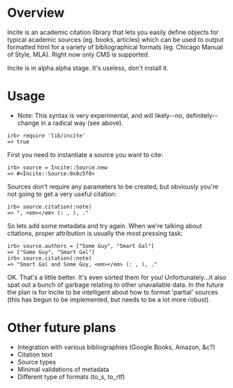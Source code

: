 # Overview

Incite is an academic citation library that lets you easily define objects for typical academic sources (eg. books, articles) which can be used to output formatted html for a variety of bibliographical formats (eg. Chicago Manual of Style, MLA).  Right now only CMS is supported.

Incite is in alpha alpha stage.  It's useless, don't install it.

# Usage

* Note: This syntax is very experimental, and will likely--no, definitely--change in a radical way (see above).

```
irb> require 'lib/incite'
=> true
```

First you need to instantiate a source you want to cite:

```
irb> source = Incite::Source.new
=> #<Incite::Source:0x8c5f0>
```

Sources don't require any parameters to be created, but obviously you're not going to get a very useful citation:

```
irb> source.citation(:note)
=> ", <em></em> (: , ), ."
```

So lets add some metadata and try again. When we're talking about citations, proper attribution is usually the most pressing task:

```
irb> source.authors = ["Some Guy", "Smart Gal"]
=> ["Some Guy", "Smart Gal"]
irb> source.citation(:note)
=> "Smart Gal and Some Guy, <em></em> (: , ), ."
```

OK.  That's a little better.  It's even sorted them for you!  Unfortunately...it also spat out a bunch of garbage relating to other unavailable data.  In the future the plan is for Incite to be intelligent about how to format 'partial' sources (this has begun to be implemented, but needs to be a lot more robust).

# Other future plans

* Integration with various bibliographies (Google Books, Amazon, &c?)
* Citation text
* Source types
* Minimal validations of metadata
* Different type of formats (to_s, to_rtf)
